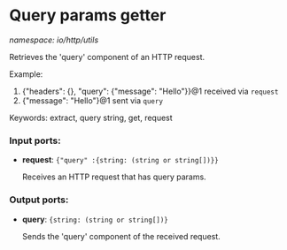 # Query params getter

_namespace: io/http/utils_

Retrieves the 'query' component of an HTTP request.

Example:
1. {"headers": {}, "query": {"message": "Hello"}}@1 received via `request`
2. {"message": "Hello"}@1 sent via `query`

Keywords: extract, query string, get, request

### Input ports:

* __request__: ` {"query" :{string: (string or string[])}} `

    Receives an HTTP request that has query params.

### Output ports:

* __query__: ` {string: (string or string[])} `

    Sends the 'query' component of the received request.

